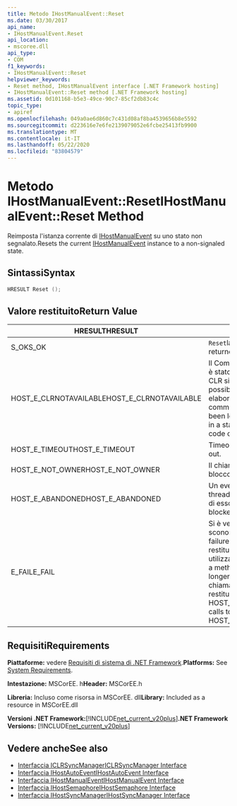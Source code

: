 ```yaml
---
title: Metodo IHostManualEvent::Reset
ms.date: 03/30/2017
api_name:
- IHostManualEvent.Reset
api_location:
- mscoree.dll
api_type:
- COM
f1_keywords:
- IHostManualEvent::Reset
helpviewer_keywords:
- Reset method, IHostManualEvent interface [.NET Framework hosting]
- IHostManualEvent::Reset method [.NET Framework hosting]
ms.assetid: 0d101168-b5e3-49ce-90c7-85cf2db83c4c
topic_type:
- apiref
ms.openlocfilehash: 049a0ae6d860c7c431d08af8ba4539656b8e5592
ms.sourcegitcommit: d223616e7e6fe2139079052e6fcbe25413fb9900
ms.translationtype: MT
ms.contentlocale: it-IT
ms.lasthandoff: 05/22/2020
ms.locfileid: "83804579"
---
```

# <a name="ihostmanualeventreset-method"></a><span data-ttu-id="8c282-102">Metodo IHostManualEvent::Reset</span><span class="sxs-lookup"><span data-stu-id="8c282-102">IHostManualEvent::Reset Method</span></span>
<span data-ttu-id="8c282-103">Reimposta l'istanza corrente di [IHostManualEvent](ihostmanualevent-interface.md) su uno stato non segnalato.</span><span class="sxs-lookup"><span data-stu-id="8c282-103">Resets the current [IHostManualEvent](ihostmanualevent-interface.md) instance to a non-signaled state.</span></span>  
  
## <a name="syntax"></a><span data-ttu-id="8c282-104">Sintassi</span><span class="sxs-lookup"><span data-stu-id="8c282-104">Syntax</span></span>  
  
```cpp  
HRESULT Reset ();  
```  
  
## <a name="return-value"></a><span data-ttu-id="8c282-105">Valore restituito</span><span class="sxs-lookup"><span data-stu-id="8c282-105">Return Value</span></span>  
  
|<span data-ttu-id="8c282-106">HRESULT</span><span class="sxs-lookup"><span data-stu-id="8c282-106">HRESULT</span></span>|<span data-ttu-id="8c282-107">Descrizione</span><span class="sxs-lookup"><span data-stu-id="8c282-107">Description</span></span>|  
|-------------|-----------------|  
|<span data-ttu-id="8c282-108">S_OK</span><span class="sxs-lookup"><span data-stu-id="8c282-108">S_OK</span></span>|<span data-ttu-id="8c282-109">`Reset`la restituzione è riuscita.</span><span class="sxs-lookup"><span data-stu-id="8c282-109">`Reset` returned successfully.</span></span>|  
|<span data-ttu-id="8c282-110">HOST_E_CLRNOTAVAILABLE</span><span class="sxs-lookup"><span data-stu-id="8c282-110">HOST_E_CLRNOTAVAILABLE</span></span>|<span data-ttu-id="8c282-111">Il Common Language Runtime (CLR) non è stato caricato in un processo oppure CLR si trova in uno stato in cui non è possibile eseguire codice gestito o elaborare la chiamata correttamente.</span><span class="sxs-lookup"><span data-stu-id="8c282-111">The common language runtime (CLR) has not been loaded into a process, or the CLR is in a state in which it cannot run managed code or process the call successfully.</span></span>|  
|<span data-ttu-id="8c282-112">HOST_E_TIMEOUT</span><span class="sxs-lookup"><span data-stu-id="8c282-112">HOST_E_TIMEOUT</span></span>|<span data-ttu-id="8c282-113">Timeout della chiamata.</span><span class="sxs-lookup"><span data-stu-id="8c282-113">The call timed out.</span></span>|  
|<span data-ttu-id="8c282-114">HOST_E_NOT_OWNER</span><span class="sxs-lookup"><span data-stu-id="8c282-114">HOST_E_NOT_OWNER</span></span>|<span data-ttu-id="8c282-115">Il chiamante non è il proprietario del blocco.</span><span class="sxs-lookup"><span data-stu-id="8c282-115">The caller does not own the lock.</span></span>|  
|<span data-ttu-id="8c282-116">HOST_E_ABANDONED</span><span class="sxs-lookup"><span data-stu-id="8c282-116">HOST_E_ABANDONED</span></span>|<span data-ttu-id="8c282-117">Un evento è stato annullato mentre un thread bloccato o Fiber era in attesa su di esso.</span><span class="sxs-lookup"><span data-stu-id="8c282-117">An event was canceled while a blocked thread or fiber was waiting on it.</span></span>|  
|<span data-ttu-id="8c282-118">E_FAIL</span><span class="sxs-lookup"><span data-stu-id="8c282-118">E_FAIL</span></span>|<span data-ttu-id="8c282-119">Si è verificato un errore irreversibile sconosciuto.</span><span class="sxs-lookup"><span data-stu-id="8c282-119">An unknown catastrophic failure occurred.</span></span> <span data-ttu-id="8c282-120">Quando un metodo restituisce E_FAIL, CLR non è più utilizzabile all'interno del processo.</span><span class="sxs-lookup"><span data-stu-id="8c282-120">When a method returns E_FAIL, the CLR is no longer usable within the process.</span></span> <span data-ttu-id="8c282-121">Le chiamate successive ai metodi di hosting restituiscono HOST_E_CLRNOTAVAILABLE.</span><span class="sxs-lookup"><span data-stu-id="8c282-121">Subsequent calls to hosting methods return HOST_E_CLRNOTAVAILABLE.</span></span>|  
  
## <a name="requirements"></a><span data-ttu-id="8c282-122">Requisiti</span><span class="sxs-lookup"><span data-stu-id="8c282-122">Requirements</span></span>  
 <span data-ttu-id="8c282-123">**Piattaforme:** vedere [Requisiti di sistema di .NET Framework](../../get-started/system-requirements.md).</span><span class="sxs-lookup"><span data-stu-id="8c282-123">**Platforms:** See [System Requirements](../../get-started/system-requirements.md).</span></span>  
  
 <span data-ttu-id="8c282-124">**Intestazione:** MSCorEE. h</span><span class="sxs-lookup"><span data-stu-id="8c282-124">**Header:** MSCorEE.h</span></span>  
  
 <span data-ttu-id="8c282-125">**Libreria:** Incluso come risorsa in MSCorEE. dll</span><span class="sxs-lookup"><span data-stu-id="8c282-125">**Library:** Included as a resource in MSCorEE.dll</span></span>  
  
 <span data-ttu-id="8c282-126">**Versioni .NET Framework:**[!INCLUDE[net_current_v20plus](../../../../includes/net-current-v20plus-md.md)]</span><span class="sxs-lookup"><span data-stu-id="8c282-126">**.NET Framework Versions:** [!INCLUDE[net_current_v20plus](../../../../includes/net-current-v20plus-md.md)]</span></span>  
  
## <a name="see-also"></a><span data-ttu-id="8c282-127">Vedere anche</span><span class="sxs-lookup"><span data-stu-id="8c282-127">See also</span></span>

- [<span data-ttu-id="8c282-128">Interfaccia ICLRSyncManager</span><span class="sxs-lookup"><span data-stu-id="8c282-128">ICLRSyncManager Interface</span></span>](iclrsyncmanager-interface.md)
- [<span data-ttu-id="8c282-129">Interfaccia IHostAutoEvent</span><span class="sxs-lookup"><span data-stu-id="8c282-129">IHostAutoEvent Interface</span></span>](ihostautoevent-interface.md)
- [<span data-ttu-id="8c282-130">Interfaccia IHostManualEvent</span><span class="sxs-lookup"><span data-stu-id="8c282-130">IHostManualEvent Interface</span></span>](ihostmanualevent-interface.md)
- [<span data-ttu-id="8c282-131">Interfaccia IHostSemaphore</span><span class="sxs-lookup"><span data-stu-id="8c282-131">IHostSemaphore Interface</span></span>](ihostsemaphore-interface.md)
- [<span data-ttu-id="8c282-132">Interfaccia IHostSyncManager</span><span class="sxs-lookup"><span data-stu-id="8c282-132">IHostSyncManager Interface</span></span>](ihostsyncmanager-interface.md)
